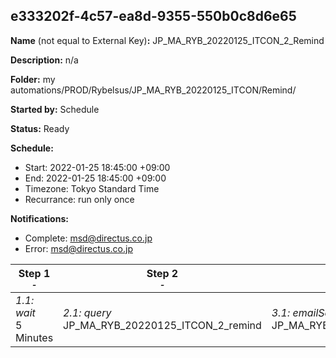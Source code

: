 ## e333202f-4c57-ea8d-9355-550b0c8d6e65

**Name** (not equal to External Key)**:** JP_MA_RYB_20220125_ITCON_2_Remind

**Description:** n/a

**Folder:** my automations/PROD/Rybelsus/JP_MA_RYB_20220125_ITCON/Remind/

**Started by:** Schedule

**Status:** Ready

**Schedule:**

* Start: 2022-01-25 18:45:00 +09:00
* End: 2022-01-25 18:45:00 +09:00
* Timezone: Tokyo Standard Time
* Recurrance: run only once

**Notifications:**

* Complete: msd@directus.co.jp
* Error: msd@directus.co.jp

| Step 1<br>_<small>-</small>_ | Step 2<br>_<small>-</small>_ | Step 3<br>_<small>-</small>_ |
| --- | --- | --- |
| _1.1: wait_<br>5 Minutes | _2.1: query_<br>JP_MA_RYB_20220125_ITCON_2_remind | _3.1: emailSend_<br>JP_MA_RYB_20220125_ITCON_2_remind |
